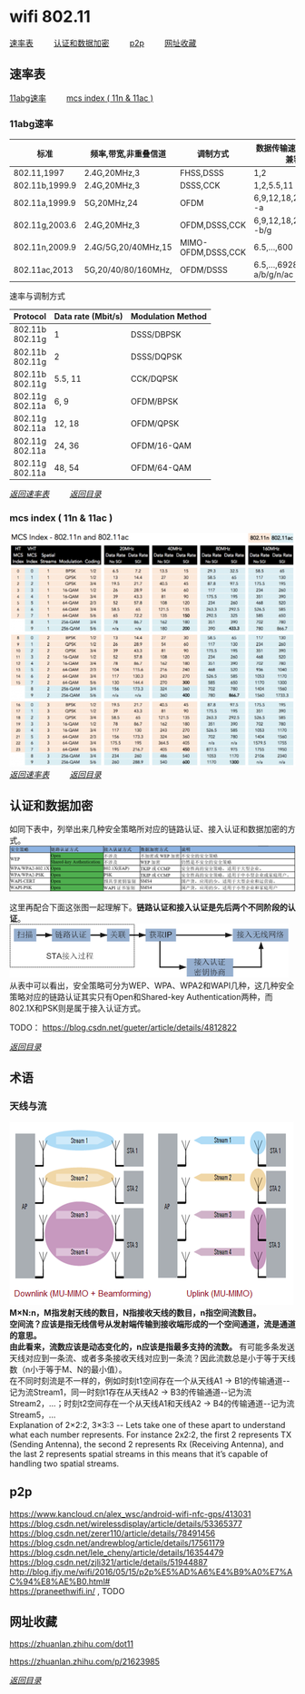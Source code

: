 # wifi 802.11
[速率表](#速率表)  &emsp;&emsp;  [认证和数据加密](#认证和数据加密)  &emsp;&emsp;  [p2p](#p2p)  &emsp;&emsp;  [网址收藏](#网址收藏)  


## 速率表
[11abg速率](#11abg速率)  &emsp;&emsp;  [mcs index ( 11n & 11ac )](#mcs-index--11n--11ac-)  
### 11abg速率
| 标准           | 频率,带宽,非重叠信道 | 调制方式           | 数据传输速率(Mbps) -兼容性  | 传输距离(m) |
| -------------- | -------------------- | ------------------ | --------------------------- | ----------- |
| 802.11,1997    | 2.4G,20MHz,3         | FHSS,DSSS          | 1,2                         | 20~100      |
| 802.11b,1999.9 | 2.4G,20MHz,3         | DSSS,CCK           | 1,2,5.5,11  -b              | 38~140      |
| 802.11a,1999.9 | 5G,20MHz,24          | OFDM               | 6,9,12,18,24,36,48,54  -a   | 35~120      |
| 802.11g,2003.6 | 2.4G,20MHz,3         | OFDM,DSSS,CCK      | 6,9,12,18,24,36,48,54  -b/g | 38~140      |
| 802.11n,2009.9 | 2.4G/5G,20/40MHz,15  | MIMO-OFDM,DSSS,CCK | 6.5,…,600  -a/b/g/n         | 70~250      |
| 802.11ac,2013  | 5G,20/40/80/160MHz,  | OFDM/DSSS          | 6.5,…,6928  -a/b/g/n/ac     | 38~140      |

速率与调制方式

| **Protocol**        | **Data rate (Mbit/s)** | **Modulation Method** |
| ------------------- | ---------------------- | --------------------- |
| 802.11b<br>802.11g | 1                      | DSSS/DBPSK            |
| 802.11b<br>802.11g | 2                      | DSSS/DQPSK            |
| 802.11b<br>802.11g | 5.5, 11                | CCK/DQPSK             |
| 802.11g<br>802.11a | 6, 9                   | OFDM/BPSK             |
| 802.11g<br>802.11a | 12, 18                 | OFDM/QPSK             |
| 802.11g<br>802.11a | 24, 36                 | OFDM/16-QAM           |
| 802.11g<br>802.11a | 48, 54                 | OFDM/64-QAM           |

[*返回速率表*](#速率表)    &emsp;&emsp;    [*返回目录*](#wifi-80211)  


### mcs index ( 11n & 11ac )
![mcs index](https://github.com/gaheadus/daily_use/blob/master/Resources/mcs%20index%20-%20802.11n%20%26%20802.11ac.png)  
[*返回速率表*](#速率表)    &emsp;&emsp;    [*返回目录*](#wifi-80211)  



## 认证和数据加密
如同下表中，列举出来几种安全策略所对应的链路认证、接入认证和数据加密的方式。  
![几种安全策略所对应的链路认证、接入认证和数据加密的方式](https://github.com/gaheadus/daily_use/blob/master/Resources/%E5%87%A0%E7%A7%8D%E5%AE%89%E5%85%A8%E7%AD%96%E7%95%A5%E6%89%80%E5%AF%B9%E5%BA%94%E7%9A%84%E9%93%BE%E8%B7%AF%E8%AE%A4%E8%AF%81%E3%80%81%E6%8E%A5%E5%85%A5%E8%AE%A4%E8%AF%81%E5%92%8C%E6%95%B0%E6%8D%AE%E5%8A%A0%E5%AF%86%E7%9A%84%E6%96%B9%E5%BC%8F.PNG)  

这里再配合下面这张图一起理解下。**链路认证和接入认证是先后两个不同阶段的认证**。  
![链路认证和接入认证是先后两个不同阶段的认证](https://github.com/gaheadus/daily_use/blob/master/Resources/%E9%93%BE%E8%B7%AF%E8%AE%A4%E8%AF%81%E5%92%8C%E6%8E%A5%E5%85%A5%E8%AE%A4%E8%AF%81%E6%98%AF%E5%85%88%E5%90%8E%E4%B8%A4%E4%B8%AA%E4%B8%8D%E5%90%8C%E9%98%B6%E6%AE%B5%E7%9A%84%E8%AE%A4%E8%AF%81.png)  
从表中可以看出，安全策略可分为WEP、WPA、WPA2和WAPI几种，这几种安全策略对应的链路认证其实只有Open和Shared-key Authentication两种，而802.1X和PSK则是属于接入认证方式。  

TODO：
https://blog.csdn.net/gueter/article/details/4812822

[*返回目录*](#wifi-80211)  


## 术语
### 天线与流
![天线与流](https://github.com/gaheadus/daily_use/blob/master/Resources/%E5%A4%A9%E7%BA%BF%E4%B8%8E%E6%B5%81.png)  
**M×N:n，M指发射天线的数目，N指接收天线的数目，n指空间流数目。  
空间流？应该是指无线信号从发射端传输到接收端形成的一个空间通道，流是通道的意思。  
由此看来，流数应该是动态变化的，n应该是指最多支持的流数。** 有可能多条发送天线对应到一条流、或者多条接收天线对应到一条流？因此流数总是小于等于天线数（n小于等于M、N的最小值）。  
在不同时刻流是不一样的，例如时刻t1空间存在一个从天线A1 -> B1的传输通道--记为流Stream1，同一时刻t1存在从天线A2 -> B3的传输通道--记为流Stream2，…；时刻t2空间存在一个从天线A1和天线A2 -> B4的传输通道--记为流Stream5，…  
Explanation of 2×2:2, 3×3:3 -- Lets take one of these apart to understand what each number represents. For instance 2x2:2, the first 2 represents TX (Sending Antenna), the second 2 represents Rx (Receiving Antenna), and the last 2 represents spatial streams in this means that it’s capable of handling two spatial streams.



## p2p
https://www.kancloud.cn/alex_wsc/android-wifi-nfc-gps/413031  
https://blog.csdn.net/wirelessdisplay/article/details/53365377  
https://blog.csdn.net/zerer110/article/details/78491456  
https://blog.csdn.net/andrewblog/article/details/17561179  
https://blog.csdn.net/lele_cheny/article/details/16354479  
https://blog.csdn.net/zjli321/article/details/51944887  
http://blog.ifjy.me/wifi/2016/05/15/p2p%E5%AD%A6%E4%B9%A0%E7%AC%94%E8%AE%B0.html#  
https://praneethwifi.in/  , TODO  




## 网址收藏
https://zhuanlan.zhihu.com/dot11

https://zhuanlan.zhihu.com/p/21623985

[*返回目录*](#wifi-80211)  
